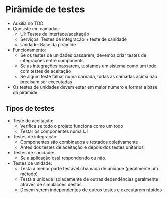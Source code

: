 # Pirâmide de testes

- Auxilia no TDD
- Consiste em camadas:
  - UI: Testes de interface/aceitação
  - Serviços: Testes de integração + teste de sanidade
  - Unidade: Base da pirâmide
- Funcionamento:
  - Se os testes de unidades passarem, devemos criar testes de integrações entre components
  - Se as integrações passarem, testamos um sistema como um todo com testes de aceitação
  - Se algum teste falhar numa camada, todas as camadas acima não precisam ser executadas
- Os testes de unidades devem estar em maior número e formar a base da pirâmide

## Tipos de testes

- Teste de aceitação:
  - Verifica se todo o projeto funciona como um todo
  - Testar os componentes numa UI
- Testes de integração:
  - Componentes são combinados e testados coletivamente
  - Antes dos testes de aceitação e depois dos testes unitários
- Testes de sanidade:
  - Se a aplicação está respondendo ou não.
- Testes de unidade:
  - Testa a menor parte testável chamada de unidade (geralmente um método)
  - Testa a unidade isoladamente de outras dependências geralmente através de simulações destas
  - Devem serem independentes de outros testes e executarem rápidos